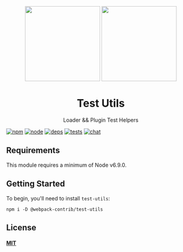 <div align="center">
  <img width="200" height="200" src="https://cdn.worldvectorlogo.com/logos/jest-0.svg">
  <a href="https://webpack.js.org/">
    <img width="200" height="200" src="https://webpack.js.org/assets/icon-square-big.svg">
  </a>
  <h1>Test Utils</h1>
  <p>Loader && Plugin Test Helpers</p>
</div>

[![npm][npm]][npm-url]
[![node][node]][node-url]
[![deps][deps]][deps-url]
[![tests][tests]][tests-url]
[![chat][chat]][chat-url]

## Requirements

This module requires a minimum of Node v6.9.0.

## Getting Started

To begin, you'll need to install `test-utils`:

```console
npm i -D @webpack-contrib/test-utils
```

## License

#### [MIT](./LICENSE)

[npm]: https://img.shields.io/npm/v/test-utils.svg
[npm-url]: https://npmjs.com/package/test-utils

[node]: https://img.shields.io/node/v/test-utils.svg
[node-url]: https://nodejs.org

[deps]: https://david-dm.org/webpack-contrib/test-utils.svg
[deps-url]: https://david-dm.org/webpack-contrib/test-utils

[tests]: 	https://img.shields.io/circleci/project/github/webpack-contrib/test-utils.svg
[tests-url]: https://circleci.com/gh/webpack-contrib/test-utils

[cover]: https://codecov.io/gh/webpack-contrib/test-utils/branch/master/graph/badge.svg
[cover-url]: https://codecov.io/gh/webpack-contrib/test-utils

[chat]: https://img.shields.io/badge/gitter-webpack%2Fwebpack-brightgreen.svg
[chat-url]: https://gitter.im/webpack/webpack
